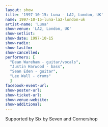 ```yaml
---
layout: show
title: '1997-10-15: Luna - LA2, London, UK'
name: 1997-10-15-luna-la2-london-uk
artist-name: 'Luna'
show-venue: 'LA2, London, UK'
show-setlist: 
show-date: 1997-10-15
show-radio: 
show-lastfm: 
show-cancelled: 
performers: [
  "Dean Wareham - guitar/vocals",
  "Justin Harwood - bass",
  "Sean Eden - guitar",
  "Lee Wall - drums"
  ]
facebook-event-url: 
show-poster-url: 
show-ticket-url: 
show-venue-website: 
show-additional: 
---
```

Supported by Six by Seven and Cornershop